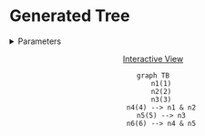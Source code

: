 # Generated Tree

<details>
<summary> Parameters </summary>

- Leaves: 3
- Branches: 2
- Order: Descending
- Level Outlines: no
- Table Representation: Horizontal (top-down)

```console
enary 3 2 -o examples/03x2.md
```

</details>

<div align="center">

[Interactive View](https://mermaid.live/view#pako:eNo9y70KwjAYheFb-TiDpFCH_g4ZHMQ70EmyfLTpDzRJickgpfcuYur28nDOhs71GhKj53Wix1VZIiJbiCJLWYryyEpUR9aizuh8vpAt6ES2TNyIJnGVpBVtkvo7bJDDaG947iGxKYRJG60gFXo9cFyCwo4cHIO7v20HGXzUObyL4wQ58PLSOeLac9C3mUfP5q8r26dz5nfZP5KVPvs)

```mermaid
graph TB
    n1(1)
    n2(2)
    n3(3)
    n4(4) --> n1 & n2
    n5(5) --> n3
    n6(6) --> n4 & n5
```

</div>
